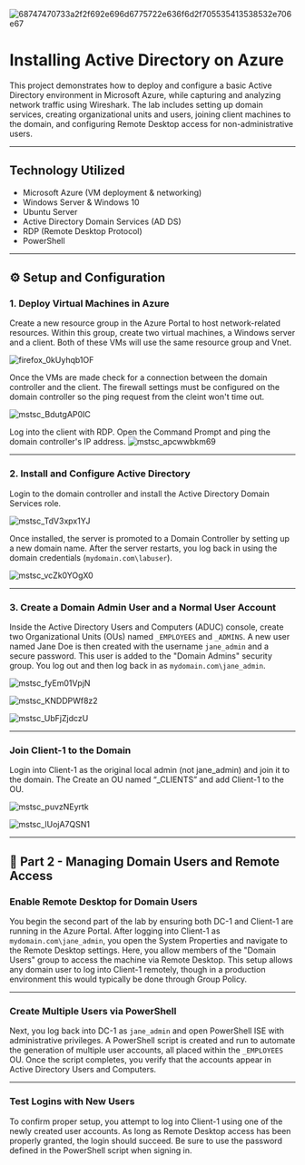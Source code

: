 ![68747470733a2f2f692e696d6775722e636f6d2f705535413538532e706e67](https://github.com/user-attachments/assets/32c6eebe-e61f-4713-8be0-060416194b88)


# Installing Active Directory on Azure
This project demonstrates how to deploy and configure a basic Active Directory environment in Microsoft Azure, while capturing and analyzing network traffic using Wireshark. The lab includes setting up domain services, creating organizational units and users, joining client machines to the domain, and configuring Remote Desktop access for non-administrative users.

---

## Technology Utilized
- Microsoft Azure (VM deployment & networking)
- Windows Server & Windows 10
- Ubuntu Server
- Active Directory Domain Services (AD DS)
- RDP (Remote Desktop Protocol)
- PowerShell

---

## ⚙️ Setup and Configuration

### 1. Deploy Virtual Machines in Azure
Create a new resource group in the Azure Portal to host network-related resources. Within this group, create two virtual machines, a Windows server and a client. Both of these VMs will use the same resource group and Vnet.

![firefox_0kUyhqb1OF](https://github.com/user-attachments/assets/87abb90d-eb88-46b1-98a4-b59257c64bf4)

Once the VMs are made check for a connection between the domain controller and the client. The firewall settings must be configured on the domain controller so the ping request from the cleint won't time out.

![mstsc_BdutgAP0IC](https://github.com/user-attachments/assets/372c5a79-f2b6-4aab-b7e4-615f2ace7583)

Log into the client with RDP. Open the Command Prompt and ping the domain controller's IP address.
![mstsc_apcwwbkm69](https://github.com/user-attachments/assets/d41f68f6-c4c1-43e3-b417-9286314fc9c7)

---

### 2. Install and Configure Active Directory
Login to the domain controller and install the Active Directory Domain Services role. 

![mstsc_TdV3xpx1YJ](https://github.com/user-attachments/assets/2fcf7bd8-c5f0-48f9-a5f1-70ea446af3e8)


Once installed, the server is promoted to a Domain Controller by setting up a new domain name. After the server restarts, you log back in using the domain credentials (`mydomain.com\labuser`).

![mstsc_vcZk0YOgX0](https://github.com/user-attachments/assets/400be63c-1488-44c6-9276-0569e60c639c)

---

### 3. Create a Domain Admin User and a Normal User Account

Inside the Active Directory Users and Computers (ADUC) console, create two Organizational Units (OUs) named `_EMPLOYEES` and `_ADMINS`. A new user named Jane Doe is then created with the username `jane_admin` and a secure password. This user is added to the "Domain Admins" security group. You log out and then log back in as `mydomain.com\jane_admin`.

![mstsc_fyEm01VpjN](https://github.com/user-attachments/assets/8d256c7b-ebdf-41f4-962f-db1e70dd1d17)

![mstsc_KNDDPWf8z2](https://github.com/user-attachments/assets/b031ffbd-fb7f-4673-a6ad-1d1d1e3caf21)

![mstsc_UbFjZjdczU](https://github.com/user-attachments/assets/2baff2cd-9f9a-4847-9108-352b24eabc26)


---

### Join Client-1 to the Domain

Login into Client-1 as the original local admin (not jane_admin) and join it to the domain. The Create an OU named “_CLIENTS” and add Client-1 to the OU.

![mstsc_puvzNEyrtk](https://github.com/user-attachments/assets/531cc45a-28ef-4ad8-bb70-d1ddf901d747)

![mstsc_lUojA7QSN1](https://github.com/user-attachments/assets/76b68510-9758-46a1-8fe9-2accdf781ef9)


---

## 🧪 Part 2 - Managing Domain Users and Remote Access

### Enable Remote Desktop for Domain Users

You begin the second part of the lab by ensuring both DC-1 and Client-1 are running in the Azure Portal. After logging into Client-1 as `mydomain.com\jane_admin`, you open the System Properties and navigate to the Remote Desktop settings. Here, you allow members of the "Domain Users" group to access the machine via Remote Desktop. This setup allows any domain user to log into Client-1 remotely, though in a production environment this would typically be done through Group Policy.

---

### Create Multiple Users via PowerShell

Next, you log back into DC-1 as `jane_admin` and open PowerShell ISE with administrative privileges. A PowerShell script is created and run to automate the generation of multiple user accounts, all placed within the `_EMPLOYEES` OU. Once the script completes, you verify that the accounts appear in Active Directory Users and Computers.

---

### Test Logins with New Users

To confirm proper setup, you attempt to log into Client-1 using one of the newly created user accounts. As long as Remote Desktop access has been properly granted, the login should succeed. Be sure to use the password defined in the PowerShell script when signing in.
